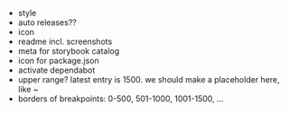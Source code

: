 - style
- auto releases??
- icon
- readme incl. screenshots
- meta for storybook catalog
- icon for package.json
- activate dependabot
- upper range? latest entry is 1500. we should make a placeholder here, like ~
- borders of breakpoints: 0-500, 501-1000, 1001-1500, ...
